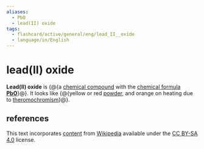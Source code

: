 ```yaml
---
aliases:
  - PbO
  - lead(II) oxide
tags:
  - flashcard/active/general/eng/lead_II__oxide
  - language/in/English
---
```


# lead(II) oxide

__Lead(II) oxide__ is {@{a [chemical compound](chemical%20compound.md) with the [chemical formula](chemical%20formula.md) __[Pb](lead.md)[O](oxygen.md)__}@}. It looks like {@{yellow or red [powder](powder.md), and orange on heating due to [theromochromism](theromochromism.md)}@}. <!--SR:!2027-05-26,1177,350!2025-03-07,49,130-->

## references

This text incorporates [content](https://en.wikipedia.org/wiki/lead(II)_oxide) from [Wikipedia](Wikipedia.md) available under the [CC BY-SA 4.0](https://creativecommons.org/licenses/by-sa/4.0/) license.

